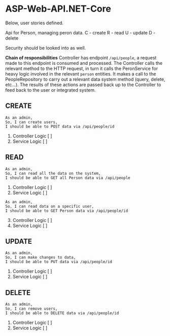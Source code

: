﻿# ASP-Web-API.NET-Core

Below, user stories defined.

Api for Person, managing peron data. 
C - create 
R - read 
U - update 
D - delete 

Security should be looked into as well.

**Chain of responsibilities** 
Controller has endpoint `/api/people`, a request made to this endpoint is 
consumed and processed. The Controller calls the relevant method to the HTTP 
request, in turn it calls the PeronService for heavy logic involved in the 
relevant `person` entities. It makes a call to the PeopleRepository to carry 
out a relevant data system method (query, delete, etc...). The results of these 
actions are passed back up to the Controller to feed back to the user or 
integrated system.

## CREATE

```
As an admin,
So, I can create users,
I should be able to POST data via /api/people/id
```

1. Controller Logic [ ] 
2. Service Logic [ ]

## READ

```
As an admin,
So, I can read all the data on the system,
I should be able to GET all Person data via /api/people
```

1. Controller Logic [ ] 
2. Service Logic [ ]

```
As an admin,
So, I can read data on a specific user,
I should be able to GET Person data via /api/people/id
```

3. Controller Logic [ ] 
4. Service Logic [ ]

## UPDATE

```
As an admin,
So, I can make changes to data,
I should be able to PUT data via /api/people/id
```

1. Controller Logic [ ] 
2. Service Logic [ ]

## DELETE

```
As an admin,
So, I can remove users,
I should be able to DELETE data via /api/people/id
```

1. Controller Logic [ ] 
2. Service Logic [ ]